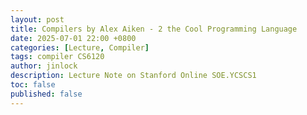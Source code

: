 ```yaml
---
layout: post
title: Compilers by Alex Aiken - 2 the Cool Programming Language
date: 2025-07-01 22:00 +0800
categories: [Lecture, Compiler]
tags: compiler CS6120
author: jinlock
description: Lecture Note on Stanford Online SOE.YCSCS1
toc: false
published: false
---
```


